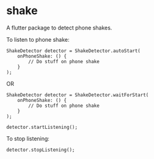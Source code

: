 # shake

A flutter package to detect phone shakes.

To listen to phone shake:

    ShakeDetector detector = ShakeDetector.autoStart(
        onPhoneShake: () {
            // Do stuff on phone shake
        }
    );

OR

    ShakeDetector detector = ShakeDetector.waitForStart(
        onPhoneShake: () {
            // Do stuff on phone shake
        }
    );
    
    detector.startListening();

To stop listening:

    detector.stopListening();


